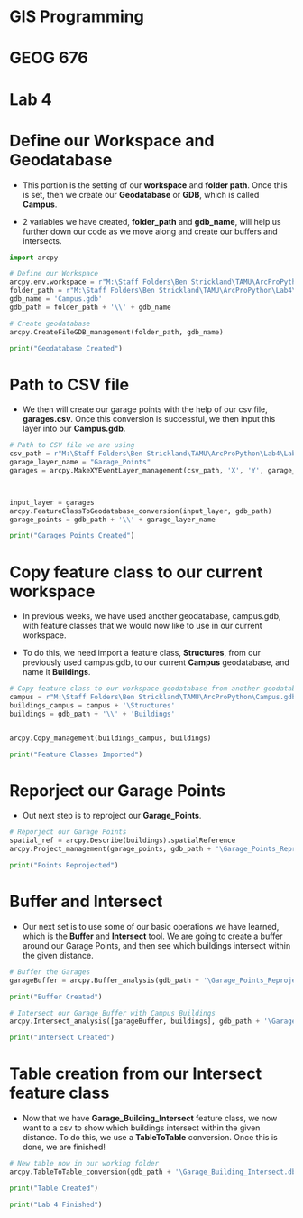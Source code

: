 # GIS Programming 
# GEOG 676
# Lab 4


# Define our Workspace and Geodatabase

- This portion is the setting of our **workspace** and **folder path**. Once this is set, 
then we create our **Geodatabase** or **GDB**, which is called **Campus**.

- 2 variables we have created, **folder_path** and **gdb_name**, will help us further down our code as we move along and create our buffers and intersects. 

```python
import arcpy

# Define our Workspace
arcpy.env.workspace = r"M:\Staff Folders\Ben Strickland\TAMU\ArcProPython\Lab4"
folder_path = r"M:\Staff Folders\Ben Strickland\TAMU\ArcProPython\Lab4\Lab4_FunWithArcPy"
gdb_name = 'Campus.gdb'
gdb_path = folder_path + '\\' + gdb_name

# Create geodatabase
arcpy.CreateFileGDB_management(folder_path, gdb_name)

print("Geodatabase Created")
```

# Path to CSV file

- We then will create our garage points with the help of our csv file, **garages.csv**.
Once this conversion is successful, we then input this layer into our **Campus.gdb**.


```python
# Path to CSV file we are using
csv_path = r"M:\Staff Folders\Ben Strickland\TAMU\ArcProPython\Lab4\Lab4_FunWithArcPy\garages.csv"
garage_layer_name = "Garage_Points"
garages = arcpy.MakeXYEventLayer_management(csv_path, 'X', 'Y', garage_layer_name)



input_layer = garages
arcpy.FeatureClassToGeodatabase_conversion(input_layer, gdb_path)
garage_points = gdb_path + '\\' + garage_layer_name

print("Garages Points Created")
```

# Copy feature class to our current workspace

- In previous weeks, we have used another geodatabase, campus.gdb, with feature classes that we would now like to use in our current workspace. 

- To do this, we need import a feature class, **Structures**, from our previously used campus.gdb, to our current **Campus** geodatabase, and name it **Buildings**.

```python
# Copy feature class to our workspace geodatabase from another geodatabase
campus = r"M:\Staff Folders\Ben Strickland\TAMU\ArcProPython\Campus.gdb"
buildings_campus = campus + '\Structures'
buildings = gdb_path + '\\' + 'Buildings'


arcpy.Copy_management(buildings_campus, buildings)

print("Feature Classes Imported")
```

# Reporject our Garage Points

- Out next step is to reproject our **Garage_Points**.

```python
# Reporject our Garage Points
spatial_ref = arcpy.Describe(buildings).spatialReference
arcpy.Project_management(garage_points, gdb_path + '\Garage_Points_Reprojected', spatial_ref)

print("Points Reprojected")
```

# Buffer and Intersect

- Our next set is to use some of our basic operations we have learned, which is the **Buffer** and **Intersect** tool. We are going to create a buffer around our Garage Points, and then see which buildings intersect within the given distance.


```python
# Buffer the Garages
garageBuffer = arcpy.Buffer_analysis(gdb_path + '\Garage_Points_Reprojected', gdb_path + '\Garage_Points_Buffer', 150)

print("Buffer Created")

# Intersect our Garage Buffer with Campus Buildings
arcpy.Intersect_analysis([garageBuffer, buildings], gdb_path + '\Garage_Building_Intersect', 'ALL')

print("Intersect Created")
```

# Table creation from our Intersect feature class

- Now that we have **Garage_Building_Intersect** feature class, we now want to a csv to show which buildings intersect within the given distance. To do this, we use a **TableToTable** conversion. Once this is done, we are finished!

```python
# New table now in our working folder
arcpy.TableToTable_conversion(gdb_path + '\Garage_Building_Intersect.dbf', folder_path, 'BuildingsCloseBy.csv')

print("Table Created")

print("Lab 4 Finished")
```




